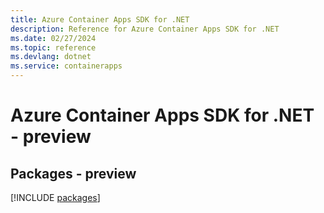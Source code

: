```yaml
---
title: Azure Container Apps SDK for .NET
description: Reference for Azure Container Apps SDK for .NET
ms.date: 02/27/2024
ms.topic: reference
ms.devlang: dotnet
ms.service: containerapps
---
```

# Azure Container Apps SDK for .NET - preview
## Packages - preview
[!INCLUDE [packages](container-apps-index.md)]